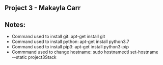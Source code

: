 ## Project 3 - Makayla Carr

## Notes: 

* Command used to install git: apt-get install git
* Command used to install python: apt-get install python3.7
* Command used to install pip3: apt-get install python3-pip
* Commmand used to change hostname: sudo hostnamectl set-hostname --static project3Stack


